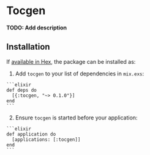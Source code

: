 # Tocgen

**TODO: Add description**

## Installation

If [available in Hex](https://hex.pm/docs/publish), the package can be installed as:

  1. Add `tocgen` to your list of dependencies in `mix.exs`:

    ```elixir
    def deps do
      [{:tocgen, "~> 0.1.0"}]
    end
    ```

  2. Ensure `tocgen` is started before your application:

    ```elixir
    def application do
      [applications: [:tocgen]]
    end
    ```

